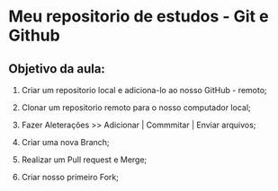 # Meu repositorio de estudos - Git e Github

## Objetivo da aula:

1. Criar um repositorio local e adiciona-lo ao nosso GitHub - remoto;

2. Clonar um repositorio remoto para o nosso computador local;

3. Fazer Aleterações >> Adicionar | Commmitar | Enviar arquivos;

4. Criar uma nova Branch;

5. Realizar um Pull request e Merge;

6. Criar nosso primeiro Fork;